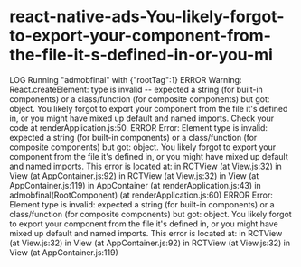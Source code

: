 # react-native-ads-You-likely-forgot-to-export-your-component-from-the-file-it-s-defined-in-or-you-mi
 LOG  Running "admobfinal" with {"rootTag":1}  ERROR  Warning: React.createElement: type is invalid -- expected a string (for built-in components) or a class/function (for composite components) but got: object. You likely forgot to export your component from the file it's defined in, or you might have mixed up default and named imports.  Check your code at renderApplication.js:50.  ERROR  Error: Element type is invalid: expected a string (for built-in components) or a class/function (for composite components) but got: object. You likely forgot to export your component from the file it's defined in, or you might have mixed up default and named imports.  This error is located at:     in RCTView (at View.js:32)     in View (at AppContainer.js:92)     in RCTView (at View.js:32)     in View (at AppContainer.js:119)     in AppContainer (at renderApplication.js:43)     in admobfinal(RootComponent) (at renderApplication.js:60)  ERROR  Error: Element type is invalid: expected a string (for built-in components) or a class/function (for composite components) but got: object. You likely forgot to export your component from the file it's defined in, or you might have mixed up default and named imports.  This error is located at:     in RCTView (at View.js:32)     in View (at AppContainer.js:92)     in RCTView (at View.js:32)     in View (at AppContainer.js:119)
